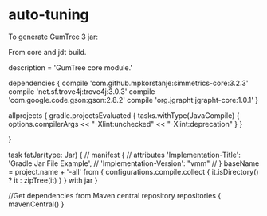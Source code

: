 # auto-tuning

To generate GumTree 3 jar:

From core and jdt build.


description = 'GumTree core module.'

dependencies {
	compile 'com.github.mpkorstanje:simmetrics-core:3.2.3'
	compile 'net.sf.trove4j:trove4j:3.0.3'
	compile 'com.google.code.gson:gson:2.8.2'
	compile 'org.jgrapht:jgrapht-core:1.0.1'
}

allprojects {
	gradle.projectsEvaluated {
		tasks.withType(JavaCompile) {
			options.compilerArgs << "-Xlint:unchecked" << "-Xlint:deprecation"
		}
	}

}

task fatJar(type: Jar) {
   // manifest {
    //    attributes 'Implementation-Title': 'Gradle Jar File Example',
   //             'Implementation-Version': "vmm"
   // }
    baseName = project.name + '-all'
    from { configurations.compile.collect { it.isDirectory() ? it : zipTree(it) } }
    with jar
}

//Get dependencies from Maven central repository
repositories {
    mavenCentral()
}

